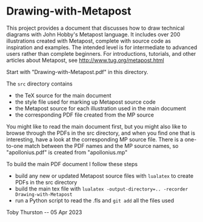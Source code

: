 # Drawing-with-Metapost

This project provides a document that discusses how to draw technical
diagrams with John Hobby's Metapost language. It includes over 200 illustrations
created with Metapost, complete with source code as inspiration and examples.
The intended level is for intermediate to advanced users rather than complete beginners.
For introductions, tutorials, and other articles about Metapost, see http://www.tug.org/metapost.html

Start with "Drawing-with-Metapost.pdf" in this directory.

The `src` directory contains 
- the TeX source for the main document
- the style file used for marking up Metapost source code
- the Metapost source for each illustration used in the main document
- the corresponding PDF file created from the MP source

You might like to read the main document first, but you might also like to 
browse through the PDFs in the src directory, and when you find one that is interesting, 
have a look at the corresponding MP source file.  There is a one-to-one match between the PDF 
names and the MP source names, so "apollonius.pdf" is created from "apollonius.mp"

To build the main PDF document I follow these steps

- build any new or updated Metapost source files with `lualatex` to create PDFs in the src directory
- build the main tex file with `lualatex -output-directory=.. -recorder Drawing-with-Metapost`
- run a Python script to read the .fls and `git add` all the files used

Toby Thurston -- 05 Apr 2023
